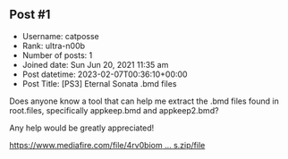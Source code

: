 ## Post #1
- Username: catposse
- Rank: ultra-n00b
- Number of posts: 1
- Joined date: Sun Jun 20, 2021 11:35 am
- Post datetime: 2023-02-07T00:36:10+00:00
- Post Title: [PS3] Eternal Sonata .bmd files

Does anyone know a tool that can help me extract the .bmd files found in root.files, specifically appkeep.bmd and appkeep2.bmd? 

Any help would be greatly appreciated!

[https://www.mediafire.com/file/4rv0biom ... s.zip/file](https://www.mediafire.com/file/4rv0biomfc0x790/files.zip/file)
